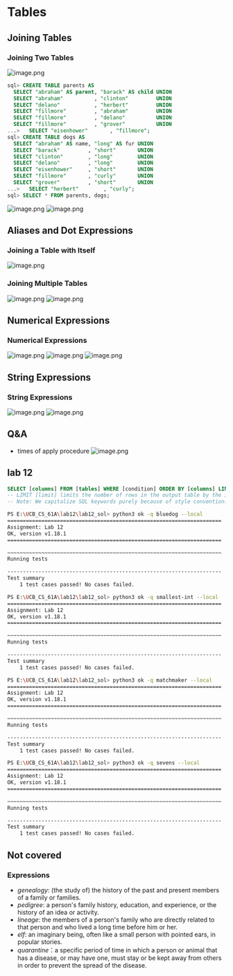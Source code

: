 # Tables
## Joining Tables
### Joining Two Tables
![image.png](https://s2.loli.net/2025/02/05/keWpmsJXyNR6zAU.png)
```sql
sql> CREATE TABLE parents AS
  SELECT "abraham" AS parent, "barack" AS child UNION
  SELECT "abraham"          , "clinton"         UNION
  SELECT "delano"           , "herbert"         UNION
  SELECT "fillmore"         , "abraham"         UNION
  SELECT "fillmore"         , "delano"          UNION
  SELECT "fillmore"         , "grover"          UNION
...>   SELECT "eisenhower"       , "fillmore";
sql> CREATE TABLE dogs AS
  SELECT "abraham" AS name, "long" AS fur UNION
  SELECT "barack"         , "short"       UNION
  SELECT "clinton"        , "long"        UNION
  SELECT "delano"         , "long"        UNION
  SELECT "eisenhower"     , "short"       UNION
  SELECT "fillmore"       , "curly"       UNION
  SELECT "grover"         , "short"       UNION
...>   SELECT "herbert"        , "curly";
sql> SELECT * FROM parents, dogs;
```
![image.png](https://s2.loli.net/2025/02/05/315b9FVuvzlecRw.png)
![image.png](https://s2.loli.net/2025/02/05/FzoR7r2sAfTH3CP.png)
## Aliases and Dot Expressions
### Joining a Table with Itself
![image.png](https://s2.loli.net/2025/02/05/pc81CRWNMgJoEZb.png)
### Joining Multiple Tables
![image.png](https://s2.loli.net/2025/02/05/qzvYApFyIG1CBeQ.png)
![image.png](https://s2.loli.net/2025/02/05/mEheKDvVkCMQu7s.png)
## Numerical Expressions
### Numerical Expressions
![image.png](https://s2.loli.net/2025/02/05/VfcSWUwqnpLgekx.png)
![image.png](https://s2.loli.net/2025/02/05/dD8NbkBRO4a3v91.png)
![image.png](https://s2.loli.net/2025/02/05/fALlw78xzFWI1nm.png)
## String Expressions
### String Expressions
![image.png](https://s2.loli.net/2025/02/05/HTolKxs1NiGCX2J.png)
![image.png](https://s2.loli.net/2025/02/05/CVRHd5A28lbuZp7.png)
## Q&A
- times of apply procedure
![image.png](https://s2.loli.net/2025/02/09/fhBaWrupjLtiPkn.png)
## lab 12
```sql
SELECT [columns] FROM [tables] WHERE [condition] ORDER BY [columns] LIMIT [limit];
-- LIMIT [limit] limits the number of rows in the output table by the integer [limit]
-- Note: We capitalize SQL keywords purely because of style convention. It makes queries much easier to read, though they will still work if you don't capitalize keywords.
```
```sh
PS E:\UCB_CS_61A\lab12\lab12_sol> python3 ok -q bluedog --local
=====================================================================
Assignment: Lab 12
OK, version v1.18.1
=====================================================================

~~~~~~~~~~~~~~~~~~~~~~~~~~~~~~~~~~~~~~~~~~~~~~~~~~~~~~~~~~~~~~~~~~~~~
Running tests

---------------------------------------------------------------------
Test summary
    1 test cases passed! No cases failed.

PS E:\UCB_CS_61A\lab12\lab12_sol> python3 ok -q smallest-int --local
=====================================================================
Assignment: Lab 12
OK, version v1.18.1
=====================================================================

~~~~~~~~~~~~~~~~~~~~~~~~~~~~~~~~~~~~~~~~~~~~~~~~~~~~~~~~~~~~~~~~~~~~~
Running tests

---------------------------------------------------------------------
Test summary
    1 test cases passed! No cases failed.

PS E:\UCB_CS_61A\lab12\lab12_sol> python3 ok -q matchmaker --local
=====================================================================
Assignment: Lab 12
OK, version v1.18.1
=====================================================================

~~~~~~~~~~~~~~~~~~~~~~~~~~~~~~~~~~~~~~~~~~~~~~~~~~~~~~~~~~~~~~~~~~~~~
Running tests

---------------------------------------------------------------------
Test summary
    1 test cases passed! No cases failed.

PS E:\UCB_CS_61A\lab12\lab12_sol> python3 ok -q sevens --local
=====================================================================
Assignment: Lab 12
OK, version v1.18.1
=====================================================================

~~~~~~~~~~~~~~~~~~~~~~~~~~~~~~~~~~~~~~~~~~~~~~~~~~~~~~~~~~~~~~~~~~~~~
Running tests

---------------------------------------------------------------------
Test summary
    1 test cases passed! No cases failed.
```
## Not covered
### Expressions
- *genealogy*: (the study of) the history of the past and present members of a family or families. 
- *pedigree*: a person's family history, education, and experience, or the history of an idea or activity. 
- *lineage*: the members of a person's family who are directly related to that person and who lived a long time before him or her. 
- *elf*: an imaginary being, often like a small person with pointed ears, in popular stories. 
- *quarantine*：a specific period of time in which a person or animal that has a disease, or may have one, must stay or be kept away from others in order to prevent the spread of the disease. 
